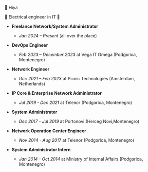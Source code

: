 👋 Hiya

👀 Electrical engineer in IT 🌱

- **Freelance Network/System Administrator**
  - *Jan 2024 – Present* (all over the place)

- **DevOps Engineer**
  - *Feb 2023 – December 2023* at Vega IT Omega (Podgorica, Montenegro)

- **Network Engineer**
  - *Dec 2021 – Feb 2023* at Picnic Technologies (Amsterdam, Netherlands)

- **IP Core & Enterprise Network Administrator**
  - *Jul 2019 - Dec 2021* at Telenor (Podgorica, Montenegro)

- **System Administrator**
  - *Dec 2017 - Jul 2019* at Portonovi (Herceg Novi,Montenegro)

- **Network Operation Center Engineer**
  - *Nov 2014 - Aug 2017* at Telenor (Podgorica, Montenegro)

- **System Administrator Intern**
  - *Jan 2014 - Oct 2014* at Ministry of Internal Affairs (Podgorica, Montenegro)
